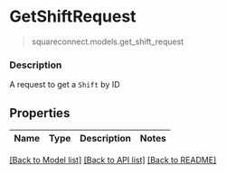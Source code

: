# GetShiftRequest
> squareconnect.models.get_shift_request

### Description

A request to get a `Shift` by ID

## Properties
Name | Type | Description | Notes
------------ | ------------- | ------------- | -------------

[[Back to Model list]](../README.md#documentation-for-models) [[Back to API list]](../README.md#documentation-for-api-endpoints) [[Back to README]](../README.md)


